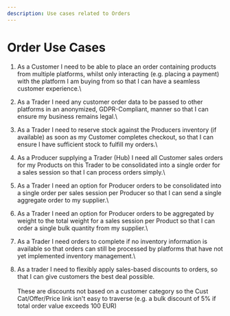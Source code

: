 ```yaml
---
description: Use cases related to Orders
---
```


# Order Use Cases

1. As a Customer I need to be able to place an order containing products from multiple platforms, whilst only interacting (e.g. placing a payment) with the platform I am buying from so that I can have a seamless customer experience.\

2. As a Trader I need any customer order data to be passed to other platforms in an anonymized, GDPR-Compliant, manner so that I can ensure my business remains legal.\

3. As a Trader I need to reserve stock against the Producers inventory (if available) as soon as my Customer completes checkout, so that I can ensure I have sufficient stock to fulfill my orders.\

4. As a Producer supplying a Trader (Hub) I need all Customer sales orders for my Products on this Trader to be consolidated into a single order for a sales session so that I can process orders simply.\

5. As a Trader I need an option for Producer orders to be consolidated into a single order per sales session per Producer so that I can send a single aggregate order to my supplier.\

6. As a Trader I need an option for Producer orders to be aggregated by weight to the total weight for a sales session per Product so that I can order a single bulk quantity from my supplier.\

7. As a Trader I need orders to complete if no inventory information is available so that orders can still be processed by platforms that have not yet implemented inventory management.\

8. As a trader I need to flexibly apply sales-based discounts to orders, so that I can give customers the best deal possible.\
   \
   These are discounts not based on a customer category so the Cust Cat/Offer/Price link isn't easy to traverse (e.g. a bulk discount of 5% if total order value exceeds 100 EUR)



